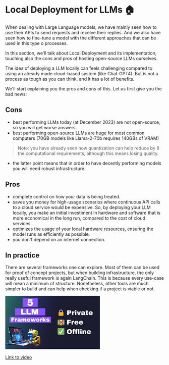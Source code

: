 # Local Deployment for LLMs 🏠

When dealing with Large Language models, we have mainly seen how to use their APIs to send requests and receive their replies. And we also have seen how to fine-tune a model with the different approaches that can be used in this type o processes.

In this section, we'll talk about Local Deployment and its implementation, touching also the cons and pros of hosting open-source LLMs ourselves.

The idea of deploying a LLM locally can feels challenging compared to using an already made cloud-based system (like Chat-GPT4). But is not a process as tough as you can think, and it has a lot of benefits.

We'll start explaining you the pros and cons of this. Let us first give you the bad news:

## Cons
- best performing LLMs today (at December 2023) are not open-source, so you will get worse answers.
- best performing open-source LLMs are huge for most common computers (70GB models like Llama-2-70b requires 140GBs of VRAM)
> Note: you have already seen how quantization can help reduce by 8 the computational requirements, although this means losing quality.
- the latter point means that in order to have decently performing models you will need robust infrastructure.

## Pros
- complete control on how your data is being treated.
- saves you money for high-usage scenarios where continuous API calls to a cloud service would be expensive. So, by deploying your LLM locally, you make an initial investiment in hardware and software that is more economical in the long run, compared to the cost of cloud services.
- optimizes the usage of your local hardware resources, ensuring the model runs as efficiently as possible.
- you don't depend on an internet connection.

## In practice

There are several frameworks one can explore. Most of them can be used for proof of concept projects, but when building infrastructure, the only really useful framework is again LangChain. This is because every use-case will mean a minimum of structure. Nonetheless, other tools are much simpler to build and can help when checking if a project is viable or not. 

<img src="../images/5WCvGyPpWwghd.jpg" alt="" width="300" height="auto">

[Link to video](https://www.youtube.com/watch?v=5WCvGyPpWwg)

